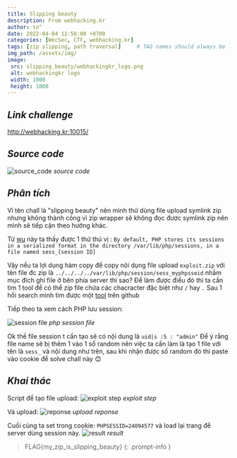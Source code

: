 ```yaml
---
title: Slipping beauty
description: From webhacking.kr
author: to^
date: 2022-04-04 12:58:00 +0700
categories: [WecSec, CTF, webhacking.kr]
tags: [zip slipping, path traversal]     # TAG names should always be lowercase
img_path: /assets/img/
image:
 src: slipping_beauty/webhackingkr_logo.png
 alt: webhackingkr logo
 width: 1000
 height: 1000
---
```


## _Link challenge_
<http://webhacking.kr:10015/>

## _Source code_
![source_code](slipping_beauty/source_code.png)
_source code_

## _Phân tích_
Vì tên chall là "slipping beauty" nên mình thử dùng file upload symlink zip nhưng không thành công vì zip wrapper sẽ không đọc được symlink zip nên mình sẽ tiếp cận theo hướng khác.

Từ [wu](https://blog.christophetd.fr/write-insomnihack-2018-ctf-teaser/#Overwriting_PHP_session_file) này ta thấy được 1 thứ thú vị :
`By default, PHP stores its sessions in a serialized format in the directory /var/lib/php/sessions, in a file named sess_[session ID]`

Vậy nếu ta lợi dụng hàm copy để copy nội dụng file upload `exploit.zip` với tên file đc zip là `../../../../var/lib/php/session/sess_myphpsseid` nhằm mục đích ghi file ở bên phía server thì sao?
Để làm được điều đó thì ta cần tìm 1 tool để có thể zip file chứa các chacracter đặc biệt như `/` hay `.`
Sau 1 hồi search mình tìm được một [tool](https://github.com/ptoomey3/evilarc/blob/master/evilarc.py) trên github

Tiếp theo ta xem cách PHP lưu session:

![session file](slipping_beauty/php_sess_file.png)
_php session file_

Ok thế file session t cần tạo sẽ có nội dung là `uid|s :5 : "admin"`
Để ý rằng file name sẽ bị thêm 1 vào 1 số random nên việc ta cần làm là tạo 1 file với tên là `sess_` và nội dung như trên, sau khi nhận được số random đó thì paste vào cookie để solve chall này 😊

## _Khai thác_
Script để tạo file upload:
![exploit step](slipping_beauty/exp_step.png)
_exploit step_

Và upload:
![reponse](slipping_beauty/response.png)
_upload reponse_

Cuối cùng ta set trong cookie: `PHPSESSID=24094577` và load lại trang để server dùng session này.
![result](slipping_beauty/result.png)
_result_

> FLAG{my_zip_is_slipping_beauty}
{: .prompt-info  }

